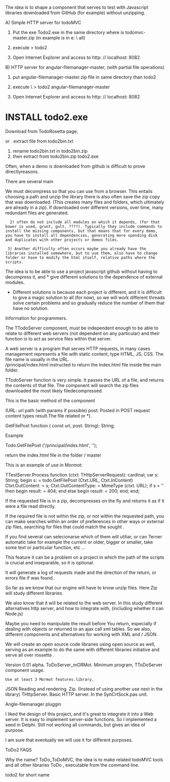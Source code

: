 
The idea is to shape a component that serves to test with Javascript libraries downloaded from GitHub (for example) without unzipping.


A) Simple HTTP server for todoMVC

1) Put the exe  Todo2.exe in the same directory where is todomvc-master.zip
 (in example is in e: \ all)

2) execute
 \> todo2

3) Open Internet Explorer and access to
http: // localhost: 8082


B) HTTP server for angular-filemanager-master, (with partial file operations)
 1) put angular-filemanager-master.zip file in same directory than todo2

 2) execute
 \ > todo2 angular-filemanager-master

3) Open Internet Explorer and access to
http: // localhost: 8082



INSTALL todo2.exe
==================

Download from TodoRosetta page,

or . extract file from todo2bin.txt
1) rename todo2bin.txt in todo2bin.zip
2) then extract from todo2bin.zip todo2.exe



Often, when a demo is downloaded from github is difficult to prove directlyreasons.

There are several main 

We must decompress so that you can use from a browser.
	This entails choosing a path and unzip the library there is also often save the zip copy that was downloaded. (This creates many files and folders, which ultimately are already in a zip). If downloaded over different versions, over time, many redundant files are generated.

      2) often do not include all modules on which it depends, (for that bower is used, grunt, gult, ????). Typically they include commands to install the missing components, but that means that for every demo, you have to install all dependencies, generating more spending disk and duplicates with other projects or demos files.

     3) Another difficulty often occurs maybe you already have the libraries installed somewhere, but to use them, also have to change folder or have to modify the html itself, relative paths where the scripts.

The idea is to be able to use a project javascript github without having to decompress it, and * give different solutions to the dependence of external modules.

* Different solutions is because each project is different, and it is difficult to give a magic solution to all (for now), so we will work different threads solve certain problems and so gradually reduce the number of them that have no solution.

Information for programmers.

The TTodoServer component, must be independent enough to be able to relate to different web servers (not dependent on any particular) and their function is to act as service files within that server.

A web server is a program that serves HTTP requests, in many cases management represents a file with static content, type HTML, JS, CSS.
The file name is usually in the URL.  
/principal/index.html 
instructed to return the index.html file inside the main folder.

TTodoServer function is very simple. 
It passes the URL of a file, and returns the contents of that file.
The component will search the zip files downloaded the most likely filedecompressed.

This is the basic method of the component

(URL:
  url path (with params if possible)
  post: Posted in POST request content types
  result.The file related or
*).

   GetFilePost function ( const url, post: String): String; 

Example 

Todo.GetFilePost ('/principal/index.html', '');

return the index.html file in the folder / master

This is an example of use in Mormot:

TTestServer.Process function (ctxt: THttpServerRequest): cardinal;
var s: String;
begin
      s: = todo.GetFilePost (Ctxt.URL, Ctxt.InContent)
      Ctxt.OutContent: = s;
      Ctxt.OutContentType: = MimeType (ctxt. URL);
      if s = '' then
      begin
        result: = 404;
      end else
      begin
        result: = 200;
      end;
end;



If the requested file is in a zip, decompresses on the fly and returns it as if it were a file read directly.

If the required file is not within the zip, or not within the requested path, you can make searches within an order of preferences in other ways or external zip files, searching for files that could match the sought .

If you find several can selecionarse which of them will utiliar, or can Terner automatic take for example the current or older, bigger or smaller, take some text or particular function, etc ...

This feature it can be a problem on a project in which the path of the scripts is crucial and inseparable, so it is optional.

It will generate a log of requests made ​​and the direction of the return, or errors file if was found.


So far as we know that our engine will have to know unzip files. Here Zip will study different libraries.

We also know that it will be related to the web server.
	In this study different alternatives http server, and how to integrate with, (including whether it can Node.js)
	
Maybe you need to manipulate the result before You return, especially if dealing with objects or returned to an ajax call xml tables. So we also, different components and alternatives for working with XML and / JSON.

We will create an open source code libraries using open source as well, serving as an example to do the same with different libraries initiative and serve all over rossetta .


Version 0.01 alpha.
ToDoServer_mORMot. Minimum program, TToDoServer component usage.
	
	Use at least 3 Mormot features.library.

JSON  Reading and rendering.
Zip. (Instead of using another use next in the library)
THttpServer. Basic HTTP server. In the SynCrtSock.pas unit.




Angle-filemanager pluggin 

I liked the design of this project, and it's great to integrate it into a Web server. 
It is easy to implement server-side functions. So I implemented a seed in Delphi. Still not working all commands, but gives an idea of purpose.

I am sure that eventually we will use it for different purposes.





ToDo2 FAQS


Why the name?
ToDo_ToDoMVC, the idea is to make related todoMVC tools and all other libraries ToDo , executable from the command line.

todo2 for short name 
